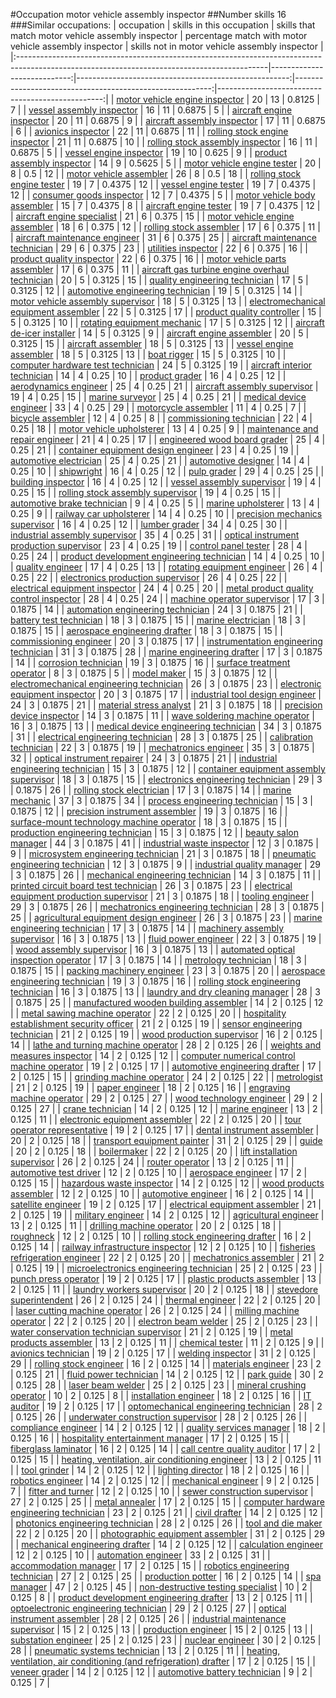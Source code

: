 #Occupation motor vehicle assembly inspector
##Number skills 16
###Similar occupations:
| occupation                                                                                                                                  |   skills in this occupation |   skills that match motor vehicle assembly inspector |   percentage match with motor vehicle assembly inspector |   skills not in motor vehicle assembly inspector |
|:--------------------------------------------------------------------------------------------------------------------------------------------|----------------------------:|-----------------------------------------------------:|---------------------------------------------------------:|-------------------------------------------------:|
| [motor vehicle engine inspector](motor_vehicle_engine_inspector.md)                                                                         |                          20 |                                                   13 |                                                   0.8125 |                                                7 |
| [vessel assembly inspector](vessel_assembly_inspector.md)                                                                                   |                          16 |                                                   11 |                                                   0.6875 |                                                5 |
| [aircraft engine inspector](aircraft_engine_inspector.md)                                                                                   |                          20 |                                                   11 |                                                   0.6875 |                                                9 |
| [aircraft assembly inspector](aircraft_assembly_inspector.md)                                                                               |                          17 |                                                   11 |                                                   0.6875 |                                                6 |
| [avionics inspector](avionics_inspector.md)                                                                                                 |                          22 |                                                   11 |                                                   0.6875 |                                               11 |
| [rolling stock engine inspector](rolling_stock_engine_inspector.md)                                                                         |                          21 |                                                   11 |                                                   0.6875 |                                               10 |
| [rolling stock assembly inspector](rolling_stock_assembly_inspector.md)                                                                     |                          16 |                                                   11 |                                                   0.6875 |                                                5 |
| [vessel engine inspector](vessel_engine_inspector.md)                                                                                       |                          19 |                                                   10 |                                                   0.625  |                                                9 |
| [product assembly inspector](product_assembly_inspector.md)                                                                                 |                          14 |                                                    9 |                                                   0.5625 |                                                5 |
| [motor vehicle engine tester](motor_vehicle_engine_tester.md)                                                                               |                          20 |                                                    8 |                                                   0.5    |                                               12 |
| [motor vehicle assembler](motor_vehicle_assembler.md)                                                                                       |                          26 |                                                    8 |                                                   0.5    |                                               18 |
| [rolling stock engine tester](rolling_stock_engine_tester.md)                                                                               |                          19 |                                                    7 |                                                   0.4375 |                                               12 |
| [vessel engine tester](vessel_engine_tester.md)                                                                                             |                          19 |                                                    7 |                                                   0.4375 |                                               12 |
| [consumer goods inspector](consumer_goods_inspector.md)                                                                                     |                          12 |                                                    7 |                                                   0.4375 |                                                5 |
| [motor vehicle body assembler](motor_vehicle_body_assembler.md)                                                                             |                          15 |                                                    7 |                                                   0.4375 |                                                8 |
| [aircraft engine tester](aircraft_engine_tester.md)                                                                                         |                          19 |                                                    7 |                                                   0.4375 |                                               12 |
| [aircraft engine specialist](aircraft_engine_specialist.md)                                                                                 |                          21 |                                                    6 |                                                   0.375  |                                               15 |
| [motor vehicle engine assembler](motor_vehicle_engine_assembler.md)                                                                         |                          18 |                                                    6 |                                                   0.375  |                                               12 |
| [rolling stock assembler](rolling_stock_assembler.md)                                                                                       |                          17 |                                                    6 |                                                   0.375  |                                               11 |
| [aircraft maintenance engineer](aircraft_maintenance_engineer.md)                                                                           |                          31 |                                                    6 |                                                   0.375  |                                               25 |
| [aircraft maintenance technician](aircraft_maintenance_technician.md)                                                                       |                          29 |                                                    6 |                                                   0.375  |                                               23 |
| [utilities inspector](utilities_inspector.md)                                                                                               |                          22 |                                                    6 |                                                   0.375  |                                               16 |
| [product quality inspector](product_quality_inspector.md)                                                                                   |                          22 |                                                    6 |                                                   0.375  |                                               16 |
| [motor vehicle parts assembler](motor_vehicle_parts_assembler.md)                                                                           |                          17 |                                                    6 |                                                   0.375  |                                               11 |
| [aircraft gas turbine engine overhaul technician](aircraft_gas_turbine_engine_overhaul_technician.md)                                       |                          20 |                                                    5 |                                                   0.3125 |                                               15 |
| [quality engineering technician](quality_engineering_technician.md)                                                                         |                          17 |                                                    5 |                                                   0.3125 |                                               12 |
| [automotive engineering technician](automotive_engineering_technician.md)                                                                   |                          19 |                                                    5 |                                                   0.3125 |                                               14 |
| [motor vehicle assembly supervisor](motor_vehicle_assembly_supervisor.md)                                                                   |                          18 |                                                    5 |                                                   0.3125 |                                               13 |
| [electromechanical equipment assembler](electromechanical_equipment_assembler.md)                                                           |                          22 |                                                    5 |                                                   0.3125 |                                               17 |
| [product quality controller](product_quality_controller.md)                                                                                 |                          15 |                                                    5 |                                                   0.3125 |                                               10 |
| [rotating equipment mechanic](rotating_equipment_mechanic.md)                                                                               |                          17 |                                                    5 |                                                   0.3125 |                                               12 |
| [aircraft de-icer installer](aircraft_de-icer_installer.md)                                                                                 |                          14 |                                                    5 |                                                   0.3125 |                                                9 |
| [aircraft engine assembler](aircraft_engine_assembler.md)                                                                                   |                          20 |                                                    5 |                                                   0.3125 |                                               15 |
| [aircraft assembler](aircraft_assembler.md)                                                                                                 |                          18 |                                                    5 |                                                   0.3125 |                                               13 |
| [vessel engine assembler](vessel_engine_assembler.md)                                                                                       |                          18 |                                                    5 |                                                   0.3125 |                                               13 |
| [boat rigger](boat_rigger.md)                                                                                                               |                          15 |                                                    5 |                                                   0.3125 |                                               10 |
| [computer hardware test technician](computer_hardware_test_technician.md)                                                                   |                          24 |                                                    5 |                                                   0.3125 |                                               19 |
| [aircraft interior technician](aircraft_interior_technician.md)                                                                             |                          14 |                                                    4 |                                                   0.25   |                                               10 |
| [product grader](product_grader.md)                                                                                                         |                          16 |                                                    4 |                                                   0.25   |                                               12 |
| [aerodynamics engineer](aerodynamics_engineer.md)                                                                                           |                          25 |                                                    4 |                                                   0.25   |                                               21 |
| [aircraft assembly supervisor](aircraft_assembly_supervisor.md)                                                                             |                          19 |                                                    4 |                                                   0.25   |                                               15 |
| [marine surveyor](marine_surveyor.md)                                                                                                       |                          25 |                                                    4 |                                                   0.25   |                                               21 |
| [medical device engineer](medical_device_engineer.md)                                                                                       |                          33 |                                                    4 |                                                   0.25   |                                               29 |
| [motorcycle assembler](motorcycle_assembler.md)                                                                                             |                          11 |                                                    4 |                                                   0.25   |                                                7 |
| [bicycle assembler](bicycle_assembler.md)                                                                                                   |                          12 |                                                    4 |                                                   0.25   |                                                8 |
| [commissioning technician](commissioning_technician.md)                                                                                     |                          22 |                                                    4 |                                                   0.25   |                                               18 |
| [motor vehicle upholsterer](motor_vehicle_upholsterer.md)                                                                                   |                          13 |                                                    4 |                                                   0.25   |                                                9 |
| [maintenance and repair engineer](maintenance_and_repair_engineer.md)                                                                       |                          21 |                                                    4 |                                                   0.25   |                                               17 |
| [engineered wood board grader](engineered_wood_board_grader.md)                                                                             |                          25 |                                                    4 |                                                   0.25   |                                               21 |
| [container equipment design engineer](container_equipment_design_engineer.md)                                                               |                          23 |                                                    4 |                                                   0.25   |                                               19 |
| [automotive electrician](automotive_electrician.md)                                                                                         |                          25 |                                                    4 |                                                   0.25   |                                               21 |
| [automotive designer](automotive_designer.md)                                                                                               |                          14 |                                                    4 |                                                   0.25   |                                               10 |
| [shipwright](shipwright.md)                                                                                                                 |                          16 |                                                    4 |                                                   0.25   |                                               12 |
| [pulp grader](pulp_grader.md)                                                                                                               |                          29 |                                                    4 |                                                   0.25   |                                               25 |
| [building inspector](building_inspector.md)                                                                                                 |                          16 |                                                    4 |                                                   0.25   |                                               12 |
| [vessel assembly supervisor](vessel_assembly_supervisor.md)                                                                                 |                          19 |                                                    4 |                                                   0.25   |                                               15 |
| [rolling stock assembly supervisor](rolling_stock_assembly_supervisor.md)                                                                   |                          19 |                                                    4 |                                                   0.25   |                                               15 |
| [automotive brake technician](automotive_brake_technician.md)                                                                               |                           9 |                                                    4 |                                                   0.25   |                                                5 |
| [marine upholsterer](marine_upholsterer.md)                                                                                                 |                          13 |                                                    4 |                                                   0.25   |                                                9 |
| [railway car upholsterer](railway_car_upholsterer.md)                                                                                       |                          14 |                                                    4 |                                                   0.25   |                                               10 |
| [precision mechanics supervisor](precision_mechanics_supervisor.md)                                                                         |                          16 |                                                    4 |                                                   0.25   |                                               12 |
| [lumber grader](lumber_grader.md)                                                                                                           |                          34 |                                                    4 |                                                   0.25   |                                               30 |
| [industrial assembly supervisor](industrial_assembly_supervisor.md)                                                                         |                          35 |                                                    4 |                                                   0.25   |                                               31 |
| [optical instrument production supervisor](optical_instrument_production_supervisor.md)                                                     |                          23 |                                                    4 |                                                   0.25   |                                               19 |
| [control panel tester](control_panel_tester.md)                                                                                             |                          28 |                                                    4 |                                                   0.25   |                                               24 |
| [product development engineering technician](product_development_engineering_technician.md)                                                 |                          14 |                                                    4 |                                                   0.25   |                                               10 |
| [quality engineer](quality_engineer.md)                                                                                                     |                          17 |                                                    4 |                                                   0.25   |                                               13 |
| [rotating equipment engineer](rotating_equipment_engineer.md)                                                                               |                          26 |                                                    4 |                                                   0.25   |                                               22 |
| [electronics production supervisor](electronics_production_supervisor.md)                                                                   |                          26 |                                                    4 |                                                   0.25   |                                               22 |
| [electrical equipment inspector](electrical_equipment_inspector.md)                                                                         |                          24 |                                                    4 |                                                   0.25   |                                               20 |
| [metal product quality control inspector](metal_product_quality_control_inspector.md)                                                       |                          28 |                                                    4 |                                                   0.25   |                                               24 |
| [machine operator supervisor](machine_operator_supervisor.md)                                                                               |                          17 |                                                    3 |                                                   0.1875 |                                               14 |
| [automation engineering technician](automation_engineering_technician.md)                                                                   |                          24 |                                                    3 |                                                   0.1875 |                                               21 |
| [battery test technician](battery_test_technician.md)                                                                                       |                          18 |                                                    3 |                                                   0.1875 |                                               15 |
| [marine electrician](marine_electrician.md)                                                                                                 |                          18 |                                                    3 |                                                   0.1875 |                                               15 |
| [aerospace engineering drafter](aerospace_engineering_drafter.md)                                                                           |                          18 |                                                    3 |                                                   0.1875 |                                               15 |
| [commissioning engineer](commissioning_engineer.md)                                                                                         |                          20 |                                                    3 |                                                   0.1875 |                                               17 |
| [instrumentation engineering technician](instrumentation_engineering_technician.md)                                                         |                          31 |                                                    3 |                                                   0.1875 |                                               28 |
| [marine engineering drafter](marine_engineering_drafter.md)                                                                                 |                          17 |                                                    3 |                                                   0.1875 |                                               14 |
| [corrosion technician](corrosion_technician.md)                                                                                             |                          19 |                                                    3 |                                                   0.1875 |                                               16 |
| [surface treatment operator](surface_treatment_operator.md)                                                                                 |                           8 |                                                    3 |                                                   0.1875 |                                                5 |
| [model maker](model_maker.md)                                                                                                               |                          15 |                                                    3 |                                                   0.1875 |                                               12 |
| [electromechanical engineering technician](electromechanical_engineering_technician.md)                                                     |                          26 |                                                    3 |                                                   0.1875 |                                               23 |
| [electronic equipment inspector](electronic_equipment_inspector.md)                                                                         |                          20 |                                                    3 |                                                   0.1875 |                                               17 |
| [industrial tool design engineer](industrial_tool_design_engineer.md)                                                                       |                          24 |                                                    3 |                                                   0.1875 |                                               21 |
| [material stress analyst](material_stress_analyst.md)                                                                                       |                          21 |                                                    3 |                                                   0.1875 |                                               18 |
| [precision device inspector](precision_device_inspector.md)                                                                                 |                          14 |                                                    3 |                                                   0.1875 |                                               11 |
| [wave soldering machine operator](wave_soldering_machine_operator.md)                                                                       |                          16 |                                                    3 |                                                   0.1875 |                                               13 |
| [medical device engineering technician](medical_device_engineering_technician.md)                                                           |                          34 |                                                    3 |                                                   0.1875 |                                               31 |
| [electrical engineering technician](electrical_engineering_technician.md)                                                                   |                          28 |                                                    3 |                                                   0.1875 |                                               25 |
| [calibration technician](calibration_technician.md)                                                                                         |                          22 |                                                    3 |                                                   0.1875 |                                               19 |
| [mechatronics engineer](mechatronics_engineer.md)                                                                                           |                          35 |                                                    3 |                                                   0.1875 |                                               32 |
| [optical instrument repairer](optical_instrument_repairer.md)                                                                               |                          24 |                                                    3 |                                                   0.1875 |                                               21 |
| [industrial engineering technician](industrial_engineering_technician.md)                                                                   |                          15 |                                                    3 |                                                   0.1875 |                                               12 |
| [container equipment assembly supervisor](container_equipment_assembly_supervisor.md)                                                       |                          18 |                                                    3 |                                                   0.1875 |                                               15 |
| [electronics engineering technician](electronics_engineering_technician.md)                                                                 |                          29 |                                                    3 |                                                   0.1875 |                                               26 |
| [rolling stock electrician](rolling_stock_electrician.md)                                                                                   |                          17 |                                                    3 |                                                   0.1875 |                                               14 |
| [marine mechanic](marine_mechanic.md)                                                                                                       |                          37 |                                                    3 |                                                   0.1875 |                                               34 |
| [process engineering technician](process_engineering_technician.md)                                                                         |                          15 |                                                    3 |                                                   0.1875 |                                               12 |
| [precision instrument assembler](precision_instrument_assembler.md)                                                                         |                          19 |                                                    3 |                                                   0.1875 |                                               16 |
| [surface-mount technology machine operator](surface-mount_technology_machine_operator.md)                                                   |                          18 |                                                    3 |                                                   0.1875 |                                               15 |
| [production engineering technician](production_engineering_technician.md)                                                                   |                          15 |                                                    3 |                                                   0.1875 |                                               12 |
| [beauty salon manager](beauty_salon_manager.md)                                                                                             |                          44 |                                                    3 |                                                   0.1875 |                                               41 |
| [industrial waste inspector](industrial_waste_inspector.md)                                                                                 |                          12 |                                                    3 |                                                   0.1875 |                                                9 |
| [microsystem engineering technician](microsystem_engineering_technician.md)                                                                 |                          21 |                                                    3 |                                                   0.1875 |                                               18 |
| [pneumatic engineering technician](pneumatic_engineering_technician.md)                                                                     |                          12 |                                                    3 |                                                   0.1875 |                                                9 |
| [industrial quality manager](industrial_quality_manager.md)                                                                                 |                          29 |                                                    3 |                                                   0.1875 |                                               26 |
| [mechanical engineering technician](mechanical_engineering_technician.md)                                                                   |                          14 |                                                    3 |                                                   0.1875 |                                               11 |
| [printed circuit board test technician](printed_circuit_board_test_technician.md)                                                           |                          26 |                                                    3 |                                                   0.1875 |                                               23 |
| [electrical equipment production supervisor](electrical_equipment_production_supervisor.md)                                                 |                          21 |                                                    3 |                                                   0.1875 |                                               18 |
| [tooling engineer](tooling_engineer.md)                                                                                                     |                          29 |                                                    3 |                                                   0.1875 |                                               26 |
| [mechatronics engineering technician](mechatronics_engineering_technician.md)                                                               |                          28 |                                                    3 |                                                   0.1875 |                                               25 |
| [agricultural equipment design engineer](agricultural_equipment_design_engineer.md)                                                         |                          26 |                                                    3 |                                                   0.1875 |                                               23 |
| [marine engineering technician](marine_engineering_technician.md)                                                                           |                          17 |                                                    3 |                                                   0.1875 |                                               14 |
| [machinery assembly supervisor](machinery_assembly_supervisor.md)                                                                           |                          16 |                                                    3 |                                                   0.1875 |                                               13 |
| [fluid power engineer](fluid_power_engineer.md)                                                                                             |                          22 |                                                    3 |                                                   0.1875 |                                               19 |
| [wood assembly supervisor](wood_assembly_supervisor.md)                                                                                     |                          16 |                                                    3 |                                                   0.1875 |                                               13 |
| [automated optical inspection operator](automated_optical_inspection_operator.md)                                                           |                          17 |                                                    3 |                                                   0.1875 |                                               14 |
| [metrology technician](metrology_technician.md)                                                                                             |                          18 |                                                    3 |                                                   0.1875 |                                               15 |
| [packing machinery engineer](packing_machinery_engineer.md)                                                                                 |                          23 |                                                    3 |                                                   0.1875 |                                               20 |
| [aerospace engineering technician](aerospace_engineering_technician.md)                                                                     |                          19 |                                                    3 |                                                   0.1875 |                                               16 |
| [rolling stock engineering technician](rolling_stock_engineering_technician.md)                                                             |                          16 |                                                    3 |                                                   0.1875 |                                               13 |
| [laundry and dry cleaning manager](laundry_and_dry_cleaning_manager.md)                                                                     |                          28 |                                                    3 |                                                   0.1875 |                                               25 |
| [manufactured wooden building assembler](manufactured_wooden_building_assembler.md)                                                         |                          14 |                                                    2 |                                                   0.125  |                                               12 |
| [metal sawing machine operator](metal_sawing_machine_operator.md)                                                                           |                          22 |                                                    2 |                                                   0.125  |                                               20 |
| [hospitality establishment security officer](hospitality_establishment_security_officer.md)                                                 |                          21 |                                                    2 |                                                   0.125  |                                               19 |
| [sensor engineering technician](sensor_engineering_technician.md)                                                                           |                          21 |                                                    2 |                                                   0.125  |                                               19 |
| [wood production supervisor](wood_production_supervisor.md)                                                                                 |                          16 |                                                    2 |                                                   0.125  |                                               14 |
| [lathe and turning machine operator](lathe_and_turning_machine_operator.md)                                                                 |                          28 |                                                    2 |                                                   0.125  |                                               26 |
| [weights and measures inspector](weights_and_measures_inspector.md)                                                                         |                          14 |                                                    2 |                                                   0.125  |                                               12 |
| [computer numerical control machine operator](computer_numerical_control_machine_operator.md)                                               |                          19 |                                                    2 |                                                   0.125  |                                               17 |
| [automotive engineering drafter](automotive_engineering_drafter.md)                                                                         |                          17 |                                                    2 |                                                   0.125  |                                               15 |
| [grinding machine operator](grinding_machine_operator.md)                                                                                   |                          24 |                                                    2 |                                                   0.125  |                                               22 |
| [metrologist](metrologist.md)                                                                                                               |                          21 |                                                    2 |                                                   0.125  |                                               19 |
| [paper engineer](paper_engineer.md)                                                                                                         |                          18 |                                                    2 |                                                   0.125  |                                               16 |
| [engraving machine operator](engraving_machine_operator.md)                                                                                 |                          29 |                                                    2 |                                                   0.125  |                                               27 |
| [wood technology engineer](wood_technology_engineer.md)                                                                                     |                          29 |                                                    2 |                                                   0.125  |                                               27 |
| [crane technician](crane_technician.md)                                                                                                     |                          14 |                                                    2 |                                                   0.125  |                                               12 |
| [marine engineer](marine_engineer.md)                                                                                                       |                          13 |                                                    2 |                                                   0.125  |                                               11 |
| [electronic equipment assembler](electronic_equipment_assembler.md)                                                                         |                          22 |                                                    2 |                                                   0.125  |                                               20 |
| [tour operator representative](tour_operator_representative.md)                                                                             |                          19 |                                                    2 |                                                   0.125  |                                               17 |
| [dental instrument assembler](dental_instrument_assembler.md)                                                                               |                          20 |                                                    2 |                                                   0.125  |                                               18 |
| [transport equipment painter](transport_equipment_painter.md)                                                                               |                          31 |                                                    2 |                                                   0.125  |                                               29 |
| [guide](guide.md)                                                                                                                           |                          20 |                                                    2 |                                                   0.125  |                                               18 |
| [boilermaker](boilermaker.md)                                                                                                               |                          22 |                                                    2 |                                                   0.125  |                                               20 |
| [lift installation supervisor](lift_installation_supervisor.md)                                                                             |                          26 |                                                    2 |                                                   0.125  |                                               24 |
| [router operator](router_operator.md)                                                                                                       |                          13 |                                                    2 |                                                   0.125  |                                               11 |
| [automotive test driver](automotive_test_driver.md)                                                                                         |                          12 |                                                    2 |                                                   0.125  |                                               10 |
| [aerospace engineer](aerospace_engineer.md)                                                                                                 |                          17 |                                                    2 |                                                   0.125  |                                               15 |
| [hazardous waste inspector](hazardous_waste_inspector.md)                                                                                   |                          14 |                                                    2 |                                                   0.125  |                                               12 |
| [wood products assembler](wood_products_assembler.md)                                                                                       |                          12 |                                                    2 |                                                   0.125  |                                               10 |
| [automotive engineer](automotive_engineer.md)                                                                                               |                          16 |                                                    2 |                                                   0.125  |                                               14 |
| [satellite engineer](satellite_engineer.md)                                                                                                 |                          19 |                                                    2 |                                                   0.125  |                                               17 |
| [electrical equipment assembler](electrical_equipment_assembler.md)                                                                         |                          21 |                                                    2 |                                                   0.125  |                                               19 |
| [military engineer](military_engineer.md)                                                                                                   |                          14 |                                                    2 |                                                   0.125  |                                               12 |
| [agricultural engineer](agricultural_engineer.md)                                                                                           |                          13 |                                                    2 |                                                   0.125  |                                               11 |
| [drilling machine operator](drilling_machine_operator.md)                                                                                   |                          20 |                                                    2 |                                                   0.125  |                                               18 |
| [roughneck](roughneck.md)                                                                                                                   |                          12 |                                                    2 |                                                   0.125  |                                               10 |
| [rolling stock engineering drafter](rolling_stock_engineering_drafter.md)                                                                   |                          16 |                                                    2 |                                                   0.125  |                                               14 |
| [railway infrastructure inspector](railway_infrastructure_inspector.md)                                                                     |                          12 |                                                    2 |                                                   0.125  |                                               10 |
| [fisheries refrigeration engineer](fisheries_refrigeration_engineer.md)                                                                     |                          22 |                                                    2 |                                                   0.125  |                                               20 |
| [mechatronics assembler](mechatronics_assembler.md)                                                                                         |                          21 |                                                    2 |                                                   0.125  |                                               19 |
| [microelectronics engineering technician](microelectronics_engineering_technician.md)                                                       |                          25 |                                                    2 |                                                   0.125  |                                               23 |
| [punch press operator](punch_press_operator.md)                                                                                             |                          19 |                                                    2 |                                                   0.125  |                                               17 |
| [plastic products assembler](plastic_products_assembler.md)                                                                                 |                          13 |                                                    2 |                                                   0.125  |                                               11 |
| [laundry workers supervisor](laundry_workers_supervisor.md)                                                                                 |                          20 |                                                    2 |                                                   0.125  |                                               18 |
| [stevedore superintendent](stevedore_superintendent.md)                                                                                     |                          26 |                                                    2 |                                                   0.125  |                                               24 |
| [thermal engineer](thermal_engineer.md)                                                                                                     |                          22 |                                                    2 |                                                   0.125  |                                               20 |
| [laser cutting machine operator](laser_cutting_machine_operator.md)                                                                         |                          26 |                                                    2 |                                                   0.125  |                                               24 |
| [milling machine operator](milling_machine_operator.md)                                                                                     |                          22 |                                                    2 |                                                   0.125  |                                               20 |
| [electron beam welder](electron_beam_welder.md)                                                                                             |                          25 |                                                    2 |                                                   0.125  |                                               23 |
| [water conservation technician supervisor](water_conservation_technician_supervisor.md)                                                     |                          21 |                                                    2 |                                                   0.125  |                                               19 |
| [metal products assembler](metal_products_assembler.md)                                                                                     |                          13 |                                                    2 |                                                   0.125  |                                               11 |
| [chemical tester](chemical_tester.md)                                                                                                       |                          11 |                                                    2 |                                                   0.125  |                                                9 |
| [avionics technician](avionics_technician.md)                                                                                               |                          19 |                                                    2 |                                                   0.125  |                                               17 |
| [welding inspector](welding_inspector.md)                                                                                                   |                          31 |                                                    2 |                                                   0.125  |                                               29 |
| [rolling stock engineer](rolling_stock_engineer.md)                                                                                         |                          16 |                                                    2 |                                                   0.125  |                                               14 |
| [materials engineer](materials_engineer.md)                                                                                                 |                          23 |                                                    2 |                                                   0.125  |                                               21 |
| [fluid power technician](fluid_power_technician.md)                                                                                         |                          14 |                                                    2 |                                                   0.125  |                                               12 |
| [park guide](park_guide.md)                                                                                                                 |                          30 |                                                    2 |                                                   0.125  |                                               28 |
| [laser beam welder](laser_beam_welder.md)                                                                                                   |                          25 |                                                    2 |                                                   0.125  |                                               23 |
| [mineral crushing operator](mineral_crushing_operator.md)                                                                                   |                          10 |                                                    2 |                                                   0.125  |                                                8 |
| [installation engineer](installation_engineer.md)                                                                                           |                          18 |                                                    2 |                                                   0.125  |                                               16 |
| [IT auditor](IT_auditor.md)                                                                                                                 |                          19 |                                                    2 |                                                   0.125  |                                               17 |
| [optomechanical engineering technician](optomechanical_engineering_technician.md)                                                           |                          28 |                                                    2 |                                                   0.125  |                                               26 |
| [underwater construction supervisor](underwater_construction_supervisor.md)                                                                 |                          28 |                                                    2 |                                                   0.125  |                                               26 |
| [compliance engineer](compliance_engineer.md)                                                                                               |                          14 |                                                    2 |                                                   0.125  |                                               12 |
| [quality services manager](quality_services_manager.md)                                                                                     |                          18 |                                                    2 |                                                   0.125  |                                               16 |
| [hospitality entertainment manager](hospitality_entertainment_manager.md)                                                                   |                          17 |                                                    2 |                                                   0.125  |                                               15 |
| [fiberglass laminator](fiberglass_laminator.md)                                                                                             |                          16 |                                                    2 |                                                   0.125  |                                               14 |
| [call centre quality auditor](call_centre_quality_auditor.md)                                                                               |                          17 |                                                    2 |                                                   0.125  |                                               15 |
| [heating, ventilation, air conditioning engineer](heating,_ventilation,_air_conditioning_engineer.md)                                       |                          13 |                                                    2 |                                                   0.125  |                                               11 |
| [tool grinder](tool_grinder.md)                                                                                                             |                          14 |                                                    2 |                                                   0.125  |                                               12 |
| [lighting director](lighting_director.md)                                                                                                   |                          18 |                                                    2 |                                                   0.125  |                                               16 |
| [robotics engineer](robotics_engineer.md)                                                                                                   |                          14 |                                                    2 |                                                   0.125  |                                               12 |
| [mechanical engineer](mechanical_engineer.md)                                                                                               |                           9 |                                                    2 |                                                   0.125  |                                                7 |
| [fitter and turner](fitter_and_turner.md)                                                                                                   |                          12 |                                                    2 |                                                   0.125  |                                               10 |
| [sewer construction supervisor](sewer_construction_supervisor.md)                                                                           |                          27 |                                                    2 |                                                   0.125  |                                               25 |
| [metal annealer](metal_annealer.md)                                                                                                         |                          17 |                                                    2 |                                                   0.125  |                                               15 |
| [computer hardware engineering technician](computer_hardware_engineering_technician.md)                                                     |                          23 |                                                    2 |                                                   0.125  |                                               21 |
| [civil drafter](civil_drafter.md)                                                                                                           |                          14 |                                                    2 |                                                   0.125  |                                               12 |
| [photonics engineering technician](photonics_engineering_technician.md)                                                                     |                          28 |                                                    2 |                                                   0.125  |                                               26 |
| [tool and die maker](tool_and_die_maker.md)                                                                                                 |                          22 |                                                    2 |                                                   0.125  |                                               20 |
| [photographic equipment assembler](photographic_equipment_assembler.md)                                                                     |                          31 |                                                    2 |                                                   0.125  |                                               29 |
| [mechanical engineering drafter](mechanical_engineering_drafter.md)                                                                         |                          14 |                                                    2 |                                                   0.125  |                                               12 |
| [calculation engineer](calculation_engineer.md)                                                                                             |                          12 |                                                    2 |                                                   0.125  |                                               10 |
| [automation engineer](automation_engineer.md)                                                                                               |                          33 |                                                    2 |                                                   0.125  |                                               31 |
| [accommodation manager](accommodation_manager.md)                                                                                           |                          17 |                                                    2 |                                                   0.125  |                                               15 |
| [robotics engineering technician](robotics_engineering_technician.md)                                                                       |                          27 |                                                    2 |                                                   0.125  |                                               25 |
| [production potter](production_potter.md)                                                                                                   |                          16 |                                                    2 |                                                   0.125  |                                               14 |
| [spa manager](spa_manager.md)                                                                                                               |                          47 |                                                    2 |                                                   0.125  |                                               45 |
| [non-destructive testing specialist](non-destructive_testing_specialist.md)                                                                 |                          10 |                                                    2 |                                                   0.125  |                                                8 |
| [product development engineering drafter](product_development_engineering_drafter.md)                                                       |                          13 |                                                    2 |                                                   0.125  |                                               11 |
| [optoelectronic engineering technician](optoelectronic_engineering_technician.md)                                                           |                          29 |                                                    2 |                                                   0.125  |                                               27 |
| [optical instrument assembler](optical_instrument_assembler.md)                                                                             |                          28 |                                                    2 |                                                   0.125  |                                               26 |
| [industrial maintenance supervisor](industrial_maintenance_supervisor.md)                                                                   |                          15 |                                                    2 |                                                   0.125  |                                               13 |
| [production engineer](production_engineer.md)                                                                                               |                          15 |                                                    2 |                                                   0.125  |                                               13 |
| [substation engineer](substation_engineer.md)                                                                                               |                          25 |                                                    2 |                                                   0.125  |                                               23 |
| [nuclear engineer](nuclear_engineer.md)                                                                                                     |                          30 |                                                    2 |                                                   0.125  |                                               28 |
| [pneumatic systems technician](pneumatic_systems_technician.md)                                                                             |                          13 |                                                    2 |                                                   0.125  |                                               11 |
| [heating, ventilation, air conditioning (and refrigeration) drafter](heating,_ventilation,_air_conditioning_(and_refrigeration)_drafter.md) |                          17 |                                                    2 |                                                   0.125  |                                               15 |
| [veneer grader](veneer_grader.md)                                                                                                           |                          14 |                                                    2 |                                                   0.125  |                                               12 |
| [automotive battery technician](automotive_battery_technician.md)                                                                           |                           9 |                                                    2 |                                                   0.125  |                                                7 |
